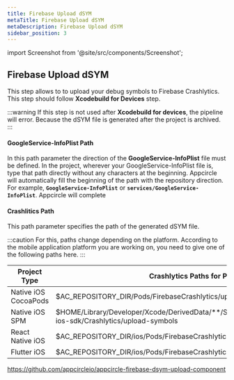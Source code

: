 ```yaml
---
title: Firebase Upload dSYM 
metaTitle: Firebase Upload dSYM
metaDescription: Firebase Upload dSYM
sidebar_position: 3
---
```


import Screenshot from '@site/src/components/Screenshot';

## Firebase Upload dSYM

This step allows to to upload your debug symbols to Firebase Crashlytics. This step should follow **Xcodebuild for Devices** step.

<Screenshot url='https://cdn.appcircle.io/docs/assets/BE2581-dsym_step_order.png' />

:::warning
If this step is not used after **Xcodebuild for devices**, the pipeline will error. Because the dSYM file is generated after the project is archived. 
:::

#### GoogleService-InfoPlist Path

In this path parameter the direction of the **GoogleService-InfoPlist** file must be defined. In the project, wherever your GoogleService-InfoPlist file is, type that path directly without any characters at the beginning. Appcircle will automatically fill the beginning of the path with the repository direction. For example, **`GoogleService-InfoPlist`** or **`services/GoogleService-InfoPlist`**. Appcircle will complete 

<Screenshot url='https://cdn.appcircle.io/docs/assets/BE2581-dsym_google_path.png' />

#### Crashlitics Path

This path parameter specifies the path of the generated dSYM file. 

<Screenshot url='https://cdn.appcircle.io/docs/assets/BE2581-dsym_path.png' />

:::caution
For this, paths change depending on the platform. According to the mobile application platform you are working on, you need to give one of the following paths here.
:::

|Project Type|Crashlytics Paths for Platforms|
|------------|----|
|Native iOS CocoaPods|$AC_REPOSITORY_DIR/Pods/FirebaseCrashlytics/upload-symbols|
|Native iOS SPM|$HOME/Library/Developer/Xcode/DerivedData/**/SourcePackages/checkouts/firebase-ios-sdk/Crashlytics/upload-symbols|
|React Native iOS|$AC_REPOSITORY_DIR/ios/Pods/FirebaseCrashlytics/upload-symbols|
|Flutter iOS|$AC_REPOSITORY_DIR/ios/Pods/FirebaseCrashlytics/upload-symbols|

https://github.com/appcircleio/appcircle-firebase-dsym-upload-component